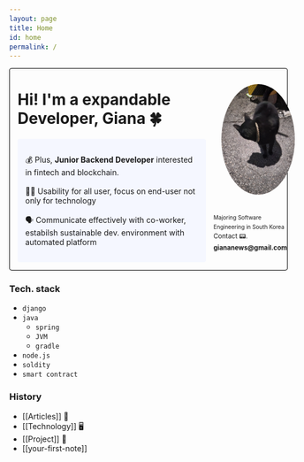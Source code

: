 ```yaml
---
layout: page
title: Home
id: home
permalink: /
---
```

<div id="main-sector" style="border: solid black 1px; border-radius:1%;" >
<div  width="1500em" height="500em" style="padding: 0em 1em;">
<h1>Hi! I'm a expandable Developer, Giana 🍀</h1>

<p style="padding: 2em 1em; background: #f5f7ff; border-radius: 4px;">
  💰 Plus, <span style="font-weight: bold">Junior Backend Developer</span> interested in fintech and blockchain.
  <br><br>
  👩‍🦯 Usability for all user, focus on end-user not only for technology
  <br><br>
  🗣 Communicate effectively with co-worker, estabilsh sustainable dev. environment with automated platform 
</p>
</div>

<div>
<img src="../assets/image.jpg" height="200em" width="200em" style="border-radius:50%; padding:2em 1em;">
<br><span style="font-size: x-small;">Majoring Software Engineering in South Korea</span><br>
<span style="font-size: smaller;">Contact 📟. <strong>giananews@gmail.com</strong></span>
</div>
</div>

### Tech. stack
- ```django```
- ```java```
  - ```spring```
  - ```JVM```
  - ```gradle```
- ```node.js```
- ```soldity```
- ```smart contract```

### History
- [[Articles]] 📰
- [[Technology]] 🖥️
- [[Project]] 🤼
- [[your-first-note]]

<style>
  .wrapper {
    max-width: 46em;
  }
  #main-sector{
    display:flex;
    justify-content: space-between;
  }
</style>
